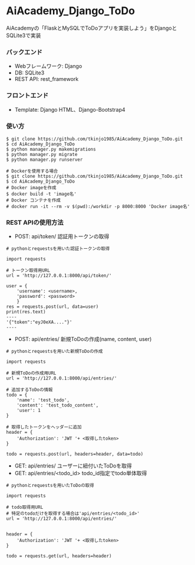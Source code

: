 # AiAcademy_Django_ToDo
AiAcademyの「FlaskとMySQLでToDoアプリを実装しよう」をDjangoとSQLite3で実装

### バックエンド
- Webフレームワーク: Django
- DB: SQLite3 
- REST API: rest_framework

### フロントエンド
- Template: Django HTML、Django-Bootstrap4

### 使い方

```
$ git clone https://github.com/tkinjo1985/AiAcademy_Django_ToDo.git
$ cd AiAcademy_Django_ToDo
$ python manager.py makemigrations
$ python manager.py migrate
$ python manager.py runserver

# Dockerを使用する場合
$ git clone https://github.com/tkinjo1985/AiAcademy_Django_ToDo.git
$ cd AiAcademy_Django_ToDo
# Docker imageを作成
$ docker build -t 'image名' 
# Docker コンテナを作成
# docker run -it --rm -v $(pwd):/workdir -p 8000:8000 'Docker image名'
```

### REST APIの使用方法
- POST: api/token/ 認証用トークンの取得
```
# pythonとrequestsを用いた認証トークンの取得

import requests

# トークン取得用URL
url = 'http://127.0.0.1:8000/api/token/'

user = {
    'username': <username>,
    'password': <password>
    }
res = requests.post(url, data=user)
print(res.text)
----
'{"token":"eyJ0eXA...."}'
----

```

- POST: api/entries/ 新規ToDoの作成(name, content, user)
```
# pythonとrequestsを用いた新規ToDoの作成

import requests

# 新規ToDoの作成用URL
url = 'http://127.0.0.1:8000/api/entries/'

# 追加するToDoの情報
todo = {
    'name': 'test_todo',
    'content': 'test_todo_content',
    'user': 1
}

# 取得したトークンをヘッダーに追加
header = {
    'Authorization': 'JWT '+ <取得したtoken>
}

todo = requests.post(url, headers=header, data=todo)
```

- GET: api/entries/ ユーザーに紐付いたToDoを取得
- GET: api/entries/<todo_id> todo_id指定でtodo単体取得
```
# pythonとrequestsを用いたToDoの取得

import requests

# todo取得用URL
# 特定のtodoだけを取得する場合は'api/entries/<todo_id>'
url = 'http://127.0.0.1:8000/api/entries/'


header = {
    'Authorization': 'JWT '+ <取得したtoken>
}

todo = requests.get(url, headers=header)
```
